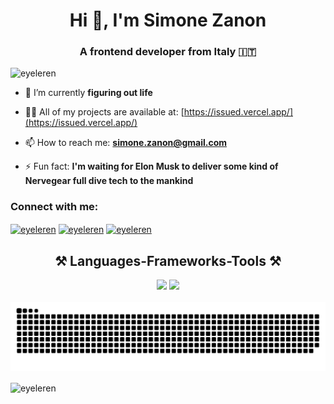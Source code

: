 <h1 align="center">Hi 👋, I'm Simone Zanon</h1>
<h3 align="center">A frontend developer from Italy 🇮🇹</h3>

<p align="left"> <img src="https://komarev.com/ghpvc/?username=eyeleren&label=Profile%20views&color=0e75b6&style=flat" alt="eyeleren" /> </p>

- 🌱 I’m currently **figuring out life**

- 👨‍💻 All of my projects are available at: [https://issued.vercel.app/](https://issued.vercel.app/)

- 📫 How to reach me: **simone.zanon@gmail.com**

- ⚡ Fun fact: **I'm waiting for Elon Musk to deliver some kind of Nervegear full dive tech to the mankind**

<h3 align="left">Connect with me:</h3>
<p align="left">
<a href="https://twitter.com/eyeleren" target="blank"><img align="center" src="https://raw.githubusercontent.com/rahuldkjain/github-profile-readme-generator/master/src/images/icons/Social/twitter.svg" alt="eyeleren" height="30" width="40" /></a>
<a href="https://instagram.com/eyeleren" target="blank"><img align="center" src="https://raw.githubusercontent.com/rahuldkjain/github-profile-readme-generator/master/src/images/icons/Social/instagram.svg" alt="eyeleren" height="30" width="40" /></a>
<a href="https://www.youtube.com/channel/UCG9dqJnMR1GhP2YN3FOsG3g" target="blank"><img align="center" src="https://raw.githubusercontent.com/rahuldkjain/github-profile-readme-generator/master/src/images/icons/Social/youtube.svg" alt="eyeleren" height="30" width="40" /></a>
</p>

<h2 align="center">⚒️ Languages-Frameworks-Tools ⚒️</h2>
<div align="center">
    <img src="https://skillicons.dev/icons?i=bootstrap,html,css,sass,vscode,github,git" />
    <img src="https://skillicons.dev/icons?i=nodejs,javascript,typescript,express,mongodb,c,java,nextjs,mysql,postman" /><br>
</div>
<br>

 <img alt="snake eating my contributions" src="https://raw.githubusercontent.com/salesp07/salesp07/output/github-contribution-grid-snake.svg" />

<br>
<p><img align="center" src="https://github-readme-stats.vercel.app/api/top-langs?username=eyeleren&show_icons=true&theme=dark&locale=en&layout=compact" alt="eyeleren" /></p>
